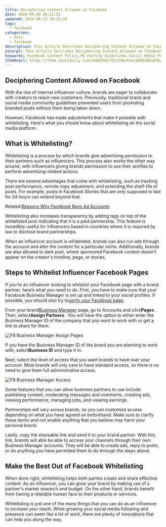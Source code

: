 ```yaml
---
title: Deciphering Content Allowed on Facebook
date: 2024-06-20 16:11:21
updated: 2024-06-23 10:22:18
tags:
  - facebook
categories:
  - meta
  - facebook
description: This Article Describes Deciphering Content Allowed on Facebook
excerpt: This Article Describes Deciphering Content Allowed on Facebook
keywords: Facebook Content Policy,FB Posting Guidelines,Social Media Permitted Items,Facebook Content Rules,Legal FB Content,Accepted FB Posts,Restricted Content on Social Media
thumbnail: https://thmb.techidaily.com/3a8d29dc752129bc6cecd890184a07ba60927370b95afc8af67003c49b108b72.jpg
---
```


## Deciphering Content Allowed on Facebook

 With the rise of internet influencer culture, brands are eager to collaborate with creators to reach new customers. Previously, traditional brand and social media community guidelines prevented users from promoting branded posts without them being taken down.

 However, Facebook has made adjustments that make it possible with whitelisting. Here's what you should know about whitelisting on the social media platform.

## What is Whitelisting?

 Whitelisting is a process by which brands give advertising permission to their partners such as influencers. This process also works the other way around, with influencers giving brands permission to use their profiles to perform advertising-related actions.

 There are several advantages that come with whitelisting, such as tracking post performance, remote copy adjustment, and extending the shelf-life of posts. For example, posts in Facebook Stories that are only supposed to last for 24 hours can extend beyond that.

 Related:[Reasons Why Facebook Bans Ad Accounts](https://www.makeuseof.com/reasons-facebook-bans-ad-accounts/)

 Whitelisting also increases transparency by adding tags on top of the whitelisted post indicating that it is a paid partnership. This feature is incredibly useful for influencers based in countries where it is required by law to disclose brand partnerships.

 When an influencer account is whitelisted, brands can also run ads through the account and alter the content for a particular niche. Additionally, brands are also allowed to dark post, where sponsored Facebook content doesn’t appear on the creator's timeline, page, or stories.

## Steps to Whitelist Influencer Facebook Pages

 If you’re an influencer looking to whitelist your Facebook page with a brand partner, here’s what you need to do. First, you have to make sure that your Facebook Business Manager is set up and linked to your social profiles. If possible, you should also try to[verify your Facebook page](https://www.makeuseof.com/verify-facebook-business-page/) .

 From your brand[Business Manager](https://business.facebook.com) page, go to Accounts and click**Pages** . Then, select**Assign Partners** . You will have the option to either enter the Business Manager ID of the company that you want to work with or get a link to share for them.

![FB Business Manager Assign Pages](https://static1.makeuseofimages.com/wordpress/wp-content/uploads/2021/07/FB-Business-Manager-Assign-Pages.png)

 If you have the Business Manager ID of the brand you are planning to work with, select**Business ID** and type it in.

 Next, select the level of access that you want brands to have over your account. Most brands will only care to have standard access, so there is no need to give them full administrative access.

![FB Business Manager Access](https://static1.makeuseofimages.com/wordpress/wp-content/uploads/2021/07/FB-Business-Manager-Access.jpg)

 Some features that you can allow business partners to use include publishing content, moderating messages and comments, creating ads, viewing performance, managing jobs, and viewing earnings.

 Partnerships will vary across brands, so you can customize access depending on what you have agreed on beforehand. Make sure to clarify these terms and not enable anything that you believe may harm your personal brand.

 Lastly, copy the shareable link and send it to your brand partner. With this link, brands will able be able to access your channels through their own Business Manager accounts. They will be able to create ads, reply to posts, or do anything you have permitted them to do through the steps above.

## Make the Best Out of Facebook Whitelisting

 When done right, whitelisting helps both parties create and share effective content. As an influencer, you can grow your brand by making use of a partner's market research and budget. On the other hand, brands benefit from having a relatable human face to their products or services.

 Whitelisting is just one of the many things that you can do as an influencer to increase your reach. While growing your social media following and presence can seem like a lot of work, there are plenty of innovations that can help you along the way.


<ins class="adsbygoogle"
     style="display:block"
     data-ad-format="autorelaxed"
     data-ad-client="ca-pub-7571918770474297"
     data-ad-slot="1223367746"></ins>



<ins class="adsbygoogle"
     style="display:block"
     data-ad-client="ca-pub-7571918770474297"
     data-ad-slot="8358498916"
     data-ad-format="auto"
     data-full-width-responsive="true"></ins>
